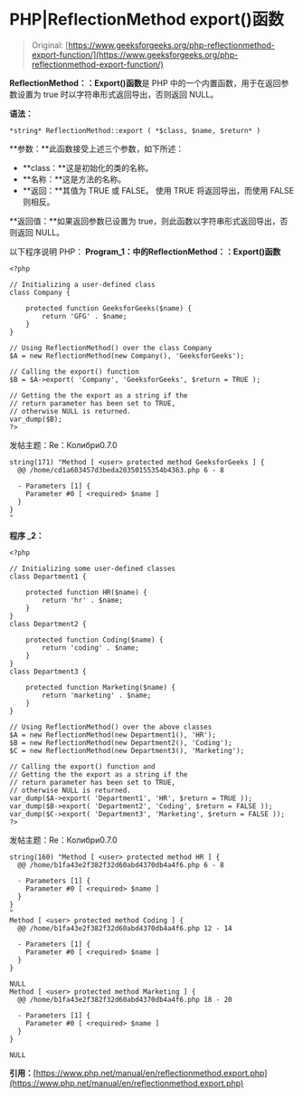 # PHP|ReflectionMethod export()函数

> Original: [https://www.geeksforgeeks.org/php-reflectionmethod-export-function/](https://www.geeksforgeeks.org/php-reflectionmethod-export-function/)

**ReflectionMethod：：Export()函数**是 PHP 中的一个内置函数，用于在返回参数设置为 true 时以字符串形式返回导出，否则返回 NULL。

**语法：**

```
*string* ReflectionMethod::export ( *$class, $name, $return* )
```

**参数：**此函数接受上述三个参数，如下所述：

*   **class：**这是初始化的类的名称。
*   **名称：**这是方法的名称。
*   **返回：**其值为 TRUE 或 FALSE。 使用 TRUE 将返回导出，而使用 FALSE 则相反。

**返回值：**如果返回参数已设置为 true，则此函数以字符串形式返回导出，否则返回 NULL。

以下程序说明 PHP：
**Program_1：**中的**ReflectionMethod：：Export()函数**

```
<?php

// Initializing a user-defined class
class Company {

    protected function GeeksforGeeks($name) {
        return 'GFG' . $name;
    }
}

// Using ReflectionMethod() over the class Company
$A = new ReflectionMethod(new Company(), 'GeeksforGeeks');

// Calling the export() function
$B = $A->export( 'Company', 'GeeksforGeeks', $return = TRUE );

// Getting the the export as a string if the 
// return parameter has been set to TRUE, 
// otherwise NULL is returned.
var_dump($B);
?>
```

发帖主题：Re：Колибри0.7.0

```
string(171) "Method [ <user> protected method GeeksforGeeks ] {
  @@ /home/cd1a603457d3beda20350155354b4363.php 6 - 8

  - Parameters [1] {
    Parameter #0 [ <required> $name ]
  }
}
"
```

**程序 _2：**

```
<?php

// Initializing some user-defined classes
class Department1 {

    protected function HR($name) {
        return 'hr' . $name;
    }
}
class Department2 {

    protected function Coding($name) {
        return 'coding' . $name;
    }
}
class Department3 {

    protected function Marketing($name) {
        return 'marketing' . $name;
    }
}

// Using ReflectionMethod() over the above classes
$A = new ReflectionMethod(new Department1(), 'HR');
$B = new ReflectionMethod(new Department2(), 'Coding');
$C = new ReflectionMethod(new Department3(), 'Marketing');

// Calling the export() function and 
// Getting the the export as a string if the 
// return parameter has been set to TRUE, 
// otherwise NULL is returned.
var_dump($A->export( 'Department1', 'HR', $return = TRUE ));
var_dump($B->export( 'Department2', 'Coding', $return = FALSE ));
var_dump($C->export( 'Department3', 'Marketing', $return = FALSE ));
?>
```

发帖主题：Re：Колибри0.7.0

```
string(160) "Method [ <user> protected method HR ] {
  @@ /home/b1fa43e2f382f32d60abd4370db4a4f6.php 6 - 8

  - Parameters [1] {
    Parameter #0 [ <required> $name ]
  }
}
"
Method [ <user> protected method Coding ] {
  @@ /home/b1fa43e2f382f32d60abd4370db4a4f6.php 12 - 14

  - Parameters [1] {
    Parameter #0 [ <required> $name ]
  }
}

NULL
Method [ <user> protected method Marketing ] {
  @@ /home/b1fa43e2f382f32d60abd4370db4a4f6.php 18 - 20

  - Parameters [1] {
    Parameter #0 [ <required> $name ]
  }
}

NULL

```

**引用：**[https://www.php.net/manual/en/reflectionmethod.export.php](https://www.php.net/manual/en/reflectionmethod.export.php)